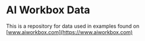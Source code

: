 AI Workbox Data
=======

This is a repository for data used in examples found on [www.aiworkbox.com](https://www.aiworkbox.com)


